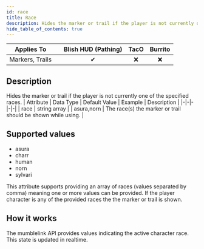 ```yaml
---
id: race
title: Race
description: Hides the marker or trail if the player is not currently one of the specified races.
hide_table_of_contents: true
---
```

| Applies To | | Blish HUD (Pathing) | TacO | Burrito |
|-|-|-|-|-|
| <center>Markers, Trails</center> | | <center>✔</center> | <center>❌</center> | <center>❌</center> |


## Description
Hides the marker or trail if the player is not currently one of the specified races.
| Attribute | Data Type | Default Value | Example | Description |
|-|-|-|-|-|
| race | string array |  | asura,norn | The race(s) the marker or trail should be shown while using. | 
## Supported values

- asura
- charr
- human
- norn
- sylvari

This attribute supports providing an array of races (values separated by comma) meaning one or more values can be provided.  If the player character is any of the provided races the the marker or trail is shown.

## How it works

The mumblelink API provides values indicating the active character race.  This state is updated in realtime.
